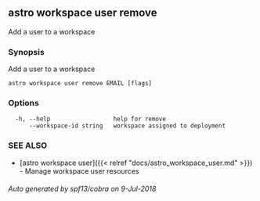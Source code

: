 ## astro workspace user remove

Add a user to a workspace

### Synopsis

Add a user to a workspace

```
astro workspace user remove EMAIL [flags]
```

### Options

```
  -h, --help                  help for remove
      --workspace-id string   workspace assigned to deployment
```

### SEE ALSO

* [astro workspace user]({{< relref "docs/astro_workspace_user.md" >}})	 - Manage workspace user resources

###### Auto generated by spf13/cobra on 9-Jul-2018
